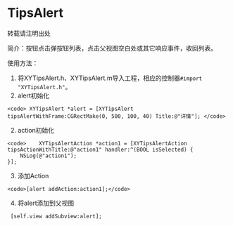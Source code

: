# TipsAlert


转载请注明出处

简介：按钮点击弹按钮列表，点击父视图空白处或其它响应事件，收回列表。

<p>使用方法：</p>

  1. 将XYTipsAlert.h、XYTipsAlert.m导入工程，相应的控制器`#import "XYTipsAlert.h"`。
  1. alert初始化
  
    <code> XYTipsAlert *alert = [XYTipsAlert tipsAlertWithFrame:CGRectMake(0, 500, 100, 40) Title:@"详情"]; </code>

  2. action初始化
  
    <code>    XYTipsAlertAction *action1 = [XYTipsAlertAction tipsActionWithTitle:@"action1" handler:^(BOOL isSelected) {
        NSLog(@"action1");
    }];
</code>

  3. 添加Action
  
    <code>[alert addAction:action1];</code>
    
  4. 将alert添加到父视图
  
 ` [self.view addSubview:alert];`
